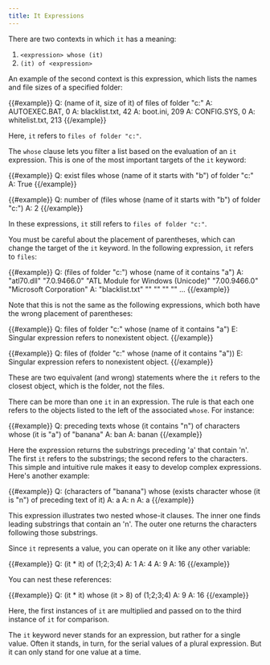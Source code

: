 ```yaml
---
title: It Expressions
---
```


There are two contexts in which `it` has a meaning:

1. `<expression> whose (it)`
2. `(it) of <expression>`

An example of the second context is this expression, which lists the names and
file sizes of a specified folder:

{{#example}}
Q: (name of it, size of it) of files of folder "c:"
A: AUTOEXEC.BAT, 0
A: blacklist.txt, 42
A: boot.ini, 209
A: CONFIG.SYS, 0
A: whitelist.txt, 213
{{/example}}

Here, `it` refers to `files of folder "c:"`.

The `whose` clause lets you filter a list based on the evaluation of an `it`
expression. This is one of the most important targets of the `it` keyword:

{{#example}}
Q: exist files whose (name of it starts with "b") of folder "c:"
A: True
{{/example}}

{{#example}}
Q: number of (files whose (name of it starts with "b") of folder "c:")
A: 2
{{/example}}

In these expressions, `it` still refers to `files of folder "c:"`.

You must be careful about the placement of parentheses, which can change the
target of the `it` keyword. In the following expression, `it` refers to `files`:

{{#example}}
Q: (files of folder "c:") whose (name of it contains "a")
A: "atl70.dll" "7.0.9466.0" "ATL Module for Windows (Unicode)" "7.00.9466.0" "Microsoft Corporation"
A: "blacklist.txt" "" "" "" ""
...
{{/example}}

Note that this is not the same as the following expressions, which both have the
wrong placement of parentheses:

{{#example}}
Q: files of folder "c:" whose (name of it contains "a")
E: Singular expression refers to nonexistent object.
{{/example}}

{{#example}}
Q: files of (folder "c:" whose (name of it contains "a"))
E: Singular expression refers to nonexistent object.
{{/example}}

These are two equivalent (and wrong) statements where the `it` refers to the
closest object, which is the folder, not the files.

There can be more than one `it` in an expression. The rule is that each one
refers to the objects listed to the left of the associated `whose`. For
instance:

{{#example}}
Q: preceding texts whose (it contains "n") of characters whose (it is "a") of "banana"
A: ban
A: banan
{{/example}}

Here the expression returns the substrings preceding 'a' that contain 'n'. The
first `it` refers to the substrings; the second refers to the characters. This
simple and intuitive rule makes it easy to develop complex expressions. Here's
another example:

{{#example}}
Q: (characters of "banana") whose (exists character whose (it is "n") of preceding text of it)
A: a
A: n
A: a
{{/example}}

This expression illustrates two nested whose-it clauses. The inner one finds
leading substrings that contain an 'n'. The outer one returns the characters
following those substrings.

Since `it` represents a value, you can operate on it like any other variable:

{{#example}}
Q: (it * it) of (1;2;3;4)
A: 1
A: 4
A: 9
A: 16
{{/example}}

You can nest these references:

{{#example}}
Q: (it * it) whose (it > 8) of (1;2;3;4)
A: 9
A: 16
{{/example}}

Here, the first instances of `it` are multiplied and passed on to the third
instance of `it` for comparison.

The `it` keyword never stands for an expression, but rather for a single value.
Often it stands, in turn, for the serial values of a plural expression. But it
can only stand for one value at a time.
